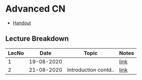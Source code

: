 # Advanced CN

- [Handout](https://drive.google.com/file/d/1Z-SXzRc_917oDF3pXkI5CgvXvQtgCij2/view?usp=sharing)

## Lecture Breakdown

| LecNo | Date       | Topic | Notes                       |
| ----- | ---------- | ----- | --------------------------- |
| 1     | 19-08-2020 |       | [link](Lec1Aug19/README.md) |
| 2     | 21-08-2020 | Introduction contd.. | [link](Lec2Aug21/README.md) |